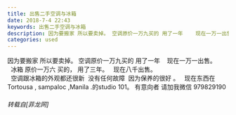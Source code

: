 ```yaml
---
title: 出售二手空调与冰箱
date: 2018-7-4 22:43
keywords: 出售二手空调与冰箱
description: 因为要搬家 所以要卖掉。 空调原价一万九买的 用了一年    现在一万一出售。  冰箱 原价一万六 买的， 用了三年。   现在八千出售。  空调跟冰箱的外观都还很新  没有任何故障  因为保养的很好 。   现在东西在 Tortousa , sampaloc ,Manila .的studio 101。 有意向者 请加我微信 979829190
categories: used
---
```

<td class="t_f" id="postmessage_1479939">

因为要搬家 所以要卖掉。 空调原价一万九买的 用了一年    现在一万一出售。<br/>
  冰箱 原价一万六 买的， 用了三年。   现在八千出售。<br/>
  空调跟冰箱的外观都还很新  没有任何故障  因为保养的很好 。   现在东西在 Tortousa , sampaloc ,Manila .的studio 101。 有意向者 请加我微信 979829190</td>
###### 转载自[菲龙网]